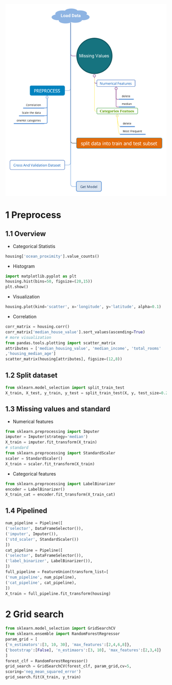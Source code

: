 ![](./Process.png)

# 1 Preprocess

## 1.1 Overview

* Categorical Statistis

```py
housing['ocean_proximity'].value_counts()
```

* Histogram

```py
import matplotlib.pyplot as plt
housing.hist(bins=50, figsize=(20,15))
plt.show()
```

* Visualization

```py
housing.plot(kind='scatter', x='longitude', y='latitude', alpha=0.1)
```

* Correlation

```py
corr_matrix = housing.corr()
corr_matrix['median_house_value'].sort_values(ascending=True)
# more visualization
from pandas.tools.plotting import scatter_matrix
attributes = ['median_housing_value', 'median_income', 'total_rooms'
,'housing_median_age']
scatter_matrix(housing[attributes], figsize=(12,8))
```

## 1.2 Split dataset

```py
from sklearn.model_selection import split_train_test
X_train, X_test, y_train, y_test = split_train_test(X, y, test_size=0.2, random_state=42)
```

## 1.3 Missing values and standard

* Numerical features

```py
from sklearn.preprocessing import Imputer
imputer = Imputer(strategy='median')
X_train = imputer.fit_transform(X_train)
# standard
from sklearn.preprocessing import StandardScaler
scaler = StandardScaler()
X_train = scaler.fit_transform(X_train)
```

* Categorical features

```py
from sklearn.preprocessing import LabelBinarizer
encoder = LabelBinarizer()
X_train_cat = encoder.fit_transform(X_train_cat)
```

## 1.4 Pipelined

```py
num_pipeline = Pipeline([
('selector', DataFrameSelector()),
('imputer', Imputer()),
('std_scaler', StandardScaler())
])
cat_pipeline = Pipeline([
('selector', DataFrameSelector()),
('label_binarizer', LabelBinarizer()),
])
full_pipeline = FeatureUnion(transform_list=[
('num_pipeline', num_pipeline),
('cat_pipeline', cat_pipeline),
])
X_train = full_pipeline.fit_transform(housing)
```

# 2 Grid search

```py
from sklearn.model_selection import GridSearchCV
from sklearn.ensemble import RandomForestRegressor
param_grid = [
{'n_estimators':[3, 10, 30], 'max_features':[2,4,6,8]},
{'bootstrap':[False], 'n_estimaors':[3, 10], 'max_features':[2,3,4]}
]
forest_clf = RandomForestRegressor()
grid_search = GridSearchCV(forest_clf, param_grid,cv=5,
scoring='neg_mean_squared_error')
grid_search.fit(X_train, y_train)
```


